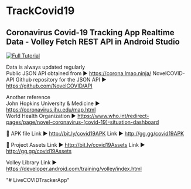 # TrackCovid19
## Coronavirus Covid-19 Tracking App Realtime Data - Volley Fetch REST API in Android Studio

[![Full Tutorial](https://1.bp.blogspot.com/-k5E7E0I1wQM/XnA7A8fAX-I/AAAAAAAAA8E/FCBZx-vOJ-EByB1bH7vrD1c2vdDmVy7eACLcBGAsYHQ/s1600/Covid19.png)](https://youtu.be/P60i4P4E_e0 "Watch This")

Data is always updated regularly\
Public JSON API obtained from ► https://corona.lmao.ninja/
NovelCOVID-API Github repository for the JSON API ► https://github.com/NovelCOVID/API

Another reference\
John Hopkins University & Medicine ► https://coronavirus.jhu.edu/map.html \
World Health Organization ► https://www.who.int/redirect-pages/page/novel-coronavirus-(covid-19)-situation-dashboard

📱 APK file
Link ► http://bit.ly/covid19APK
Link ► http://gg.gg/covid19APK

🎨 Project Assets
Link ► http://bit.ly/covid19Assets
Link ► http://gg.gg/covid19Assets

Volley Library
Link ► https://developer.android.com/training/volley/index.html

"# LiveCOVIDTrackerApp" 
